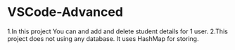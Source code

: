 # VSCode-Advanced

1.In this project You can and add and delete student details for 1 user.
2.This project does not using any database. It uses HashMap for storing.
